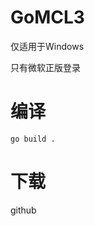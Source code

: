 # GoMCL3
仅适用于Windows

只有微软正版登录


# 编译
<code>go build .</code>

# 下载
<a herf="https://github.com/minecraftlaun/GoMCL3">github</a>
